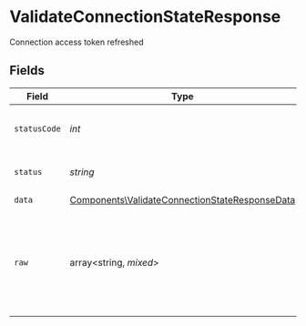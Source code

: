 # ValidateConnectionStateResponse

Connection access token refreshed


## Fields

| Field                                                                                                            | Type                                                                                                             | Required                                                                                                         | Description                                                                                                      | Example                                                                                                          |
| ---------------------------------------------------------------------------------------------------------------- | ---------------------------------------------------------------------------------------------------------------- | ---------------------------------------------------------------------------------------------------------------- | ---------------------------------------------------------------------------------------------------------------- | ---------------------------------------------------------------------------------------------------------------- |
| `statusCode`                                                                                                     | *int*                                                                                                            | :heavy_check_mark:                                                                                               | HTTP Response Status Code                                                                                        | 200                                                                                                              |
| `status`                                                                                                         | *string*                                                                                                         | :heavy_check_mark:                                                                                               | HTTP Response Status                                                                                             | OK                                                                                                               |
| `data`                                                                                                           | [Components\ValidateConnectionStateResponseData](../../Models/Components/ValidateConnectionStateResponseData.md) | :heavy_check_mark:                                                                                               | N/A                                                                                                              |                                                                                                                  |
| `raw`                                                                                                            | array<string, *mixed*>                                                                                           | :heavy_minus_sign:                                                                                               | Raw response from the integration when raw=true query param is provided                                          |                                                                                                                  |